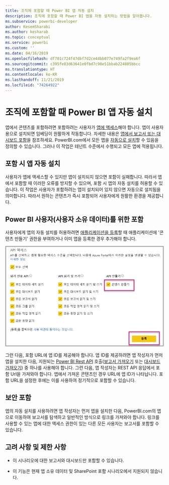 ```yaml
---
title: 조직에 포함할 때 Power BI 앱 자동 설치
description: 조직에 포함할 때 Power BI 앱을 자동 설치하는 방법을 알아봅니다.
ms.subservice: powerbi-developer
author: KesemSharabi
ms.author: kesharab
ms.topic: conceptual
ms.service: powerbi
ms.custom: ''
ms.date: 04/16/2019
ms.openlocfilehash: df701c724f47dbf7d2ce44bb077e749fa2f9ea6f
ms.sourcegitcommit: c395fe83d63641e0fbd7c98e51bbab224805bbcc
ms.translationtype: HT
ms.contentlocale: ko-KR
ms.lasthandoff: 11/21/2019
ms.locfileid: "74264922"
---
```

# <a name="auto-install-power-bi-apps-when-embedding-for-your-organization"></a>조직에 포함할 때 Power BI 앱 자동 설치

앱에서 콘텐츠를 포함하려면 포함하려는 사용자가 [앱에 액세스](../service-create-distribute-apps.md)해야 합니다. 앱이 사용자용으로 설치되면 임베딩이 원활하게 작동합니다. 자세한 내용은 [앱에서 보고서 또는 대시보드 포함](embed-from-apps.md)을 참조하세요. PowerBI.com에서 모든 앱을 [자동으로 설치](https://powerbi.microsoft.com/blog/automatically-install-apps/)할 수 있음을 정의할 수 있습니다. 그러나 이 작업은 테넌트 수준에서 수행되고 모든 앱에 적용됩니다.

## <a name="auto-install-app-on-embedding"></a>포함 시 앱 자동 설치

사용자가 앱에 액세스할 수 있지만 앱이 설치되지 않으면 포함이 실패합니다. 따라서 앱에서 포함할 때 이러한 오류를 방지할 수 있으며, 포함 시 앱의 자동 설치를 허용할 수 있습니다. 이 작업은 사용자가 포함하려는 앱이 설치되어 있지 않으면 자동으로 설치됨을 의미합니다. 따라서 원하는 콘텐츠가 즉시 포함되어 사용자에게 원활한 환경을 제공합니다.

## <a name="embed-for-power-bi-users-user-owns-data"></a>Power BI 사용자(사용자 소유 데이터)를 위한 포함

사용자에게 앱의 자동 설치를 허용하려면 [애플리케이션을 등록](register-app.md#register-with-the-power-bi-application-registration-tool)할 때 애플리케이션에 '콘텐츠 만들기' 권한을 부여하거나 이미 앱을 등록한 경우 추가해야 합니다.

![앱 등록으로 콘텐츠 생성](media/embed-auto-install-app/register-app-create-content.png)

그런 다음, 포함 URL에 앱 ID를 제공해야 합니다. 앱 ID를 제공하려면 앱 작성자가 먼저 앱을 설치한 다음, 지원되는 [Power BI Rest API](https://docs.microsoft.com/rest/api/power-bi/) 호출([보고서 가져오기](https://docs.microsoft.com/rest/api/power-bi/reports/getreports) 또는 [대시보드 가져오기](https://docs.microsoft.com/rest/api/power-bi/dashboards/getdashboards)) 중 하나를 사용해야 합니다. 그런 다음, 앱 작성자는 REST API 응답에서 포함 Url을 가져와야 합니다. 앱에서 가져온 콘텐츠인 경우 URL에 앱 ID가 나타납니다.  포함 URL을 설정한 후에는 이를 사용하여 정기적으로 포함할 수 있습니다.

## <a name="secure-embed"></a>보안 포함

앱의 자동 설치를 사용하려면 앱 작성자는 먼저 앱을 설치한 다음, PowerBI.com의 앱으로 이동하여 보고서를 탐색하고 일반적인 방식으로 링크를 가져와야 합니다. 링크를 사용할 수 있는 앱에 대한 액세스 권한이 있는 다른 모든 사용자는 보고서를 포함할 수 있습니다.

## <a name="considerations-and-limitations"></a>고려 사항 및 제한 사항

* 이 시나리오에 대한 보고서와 대시보드만 포함할 수 있습니다.

* 이 기능은 현재 앱 소유 데이터 및 SharePoint 포함 시나리오에서 지원되지 않습니다.